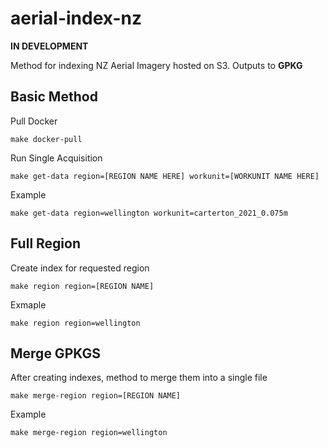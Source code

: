 # aerial-index-nz

**IN DEVELOPMENT**

Method for indexing NZ Aerial Imagery hosted on S3. Outputs to **GPKG**

## Basic Method

Pull Docker

```
make docker-pull
```

Run Single Acquisition

```
make get-data region=[REGION NAME HERE] workunit=[WORKUNIT NAME HERE]
```

Example

```
make get-data region=wellington workunit=carterton_2021_0.075m
```

## Full Region

Create index for requested region

```
make region region=[REGION NAME]
```

Exmaple

```
make region region=wellington
```

## Merge GPKGS

After creating indexes, method to merge them into a single file

```
make merge-region region=[REGION NAME]
```

Example
```
make merge-region region=wellington
```